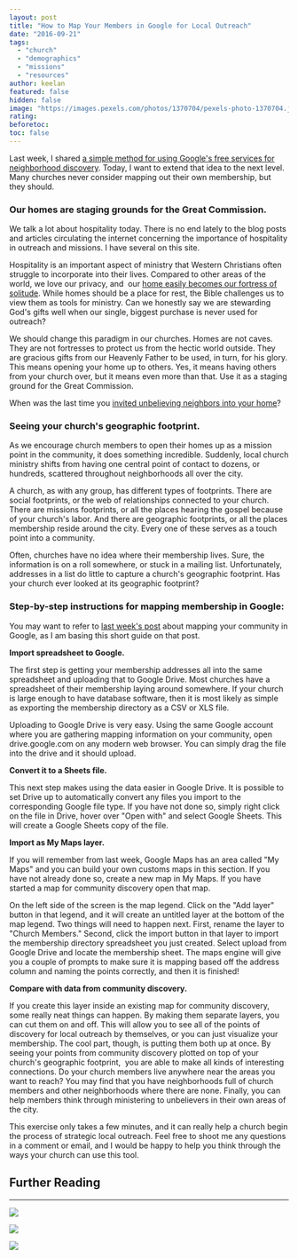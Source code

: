 ```yaml
---
layout: post
title: "How to Map Your Members in Google for Local Outreach"
date: "2016-09-21"
tags: 
  - "church"
  - "demographics"
  - "missions"
  - "resources"
author: keelan
featured: false
hidden: false
image: "https://images.pexels.com/photos/1370704/pexels-photo-1370704.jpeg?auto=compress&cs=tinysrgb&w=1260&h=750&dpr=1"
rating:
beforetoc:
toc: false
---
```


Last week, I shared [a simple method for using Google's free services for neighborhood discovery](http://blog.keelancook.com/2016/09/how-to-use-google-forms-sheets-maps-to-survey-your-community-for-free.html). Today, I want to extend that idea to the next level. Many churches never consider mapping out their own membership, but they should.

### **Our homes are staging grounds for the Great Commission.**

We talk a lot about hospitality today. There is no end lately to the blog posts and articles circulating the internet concerning the importance of hospitality in outreach and missions. I have several on this site.

Hospitality is an important aspect of ministry that Western Christians often struggle to incorporate into their lives. Compared to other areas of the world, we love our privacy, and  our [home easily becomes our fortress of solitude](http://blog.keelancook.com/2015/11/gospel-hospitality-the-sanctifying-effect-of-dinner-guests.html). While homes should be a place for rest, the Bible challenges us to view them as tools for ministry. Can we honestly say we are stewarding God's gifts well when our single, biggest purchase is never used for outreach?

We should change this paradigm in our churches. Homes are not caves. They are not fortresses to protect us from the hectic world outside. They are gracious gifts from our Heavenly Father to be used, in turn, for his glory. This means opening your home up to others. Yes, it means having others from your church over, but it means even more than that. Use it as a staging ground for the Great Commission.

When was the last time you [invited unbelieving neighbors into your home](http://blog.keelancook.com/2015/11/when-was-the-last-time-you-ate-with-an-unbeliever.html)?

### **Seeing your church's geographic footprint.**

As we encourage church members to open their homes up as a mission point in the community, it does something incredible. Suddenly, local church ministry shifts from having one central point of contact to dozens, or hundreds, scattered throughout neighborhoods all over the city.

A church, as with any group, has different types of footprints. There are social footprints, or the web of relationships connected to your church. There are missions footprints, or all the places hearing the gospel because of your church's labor. And there are geographic footprints, or all the places membership reside around the city. Every one of these serves as a touch point into a community.

Often, churches have no idea where their membership lives. Sure, the information is on a roll somewhere, or stuck in a mailing list. Unfortunately, addresses in a list do little to capture a church's geographic footprint. Has your church ever looked at its geographic footprint?

### **Step-by-step instructions for mapping membership in Google:**

You may want to refer to [last week's post](http://blog.keelancook.com/2016/09/how-to-use-google-forms-sheets-maps-to-survey-your-community-for-free.html) about mapping your community in Google, as I am basing this short guide on that post.

**Import spreadsheet to Google.**

The first step is getting your membership addresses all into the same spreadsheet and uploading that to Google Drive. Most churches have a spreadsheet of their membership laying around somewhere. If your church is large enough to have database software, then it is most likely as simple as exporting the membership directory as a CSV or XLS file.

Uploading to Google Drive is very easy. Using the same Google account where you are gathering mapping information on your community, open drive.google.com on any modern web browser. You can simply drag the file into the drive and it should upload.

**Convert it to a Sheets file.**

This next step makes using the data easier in Google Drive. It is possible to set Drive up to automatically convert any files you import to the corresponding Google file type. If you have not done so, simply right click on the file in Drive, hover over "Open with" and select Google Sheets. This will create a Google Sheets copy of the file.

**Import as My Maps layer.**

If you will remember from last week, Google Maps has an area called "My Maps" and you can build your own customs maps in this section. If you have not already done so, create a new map in My Maps. If you have started a map for community discovery open that map.

On the left side of the screen is the map legend. Click on the "Add layer" button in that legend, and it will create an untitled layer at the bottom of the map legend. Two things will need to happen next. First, rename the layer to "Church Members." Second, click the import button in that layer to import the membership directory spreadsheet you just created. Select upload from Google Drive and locate the membership sheet. The maps engine will give you a couple of prompts to make sure it is mapping based off the address column and naming the points correctly, and then it is finished!

**Compare with data from community discovery.**

If you create this layer inside an existing map for community discovery, some really neat things can happen. By making them separate layers, you can cut them on and off. This will allow you to see all of the points of discovery for local outreach by themselves, or you can just visualize your membership. The cool part, though, is putting them both up at once. By seeing your points from community discovery plotted on top of your church's geographic footprint,  you are able to make all kinds of interesting connections. Do your church members live anywhere near the areas you want to reach? You may find that you have neighborhoods full of church members and other neighborhoods where there are none. Finally, you can help members think through ministering to unbelievers in their own areas of the city.

This exercise only takes a few minutes, and it can really help a church begin the process of strategic local outreach. Feel free to shoot me any questions in a comment or email, and I would be happy to help you think through the ways your church can use this tool.

## Further Reading

* * *

<a href="https://www.amazon.com/Tradecraft-Church-Mission-Caleb-Crider/dp/0996184759?dchild=1&keywords=tradecraft&qid=1614976807&sr=8-1&linkCode=li2&tag=keelancook-20&linkId=6b2b46ad57b9ed1325d876029b070001&language=en_US&ref_=as_li_ss_il" target="_blank"><img border="0" src="//ws-na.amazon-adsystem.com/widgets/q?_encoding=UTF8&ASIN=0996184759&Format=_SL160_&ID=AsinImage&MarketPlace=US&ServiceVersion=20070822&WS=1&tag=keelancook-20&language=en_US" ></a><img src="https://ir-na.amazon-adsystem.com/e/ir?t=keelancook-20&language=en_US&l=li2&o=1&a=0996184759" width="1" height="1" border="0" alt="" style="border:none !important; margin:0px !important;" />

<a href="https://www.amazon.com/Trellis-Vine-Ministry-Mind-Shift-Everything/dp/1921441585?crid=1R45WPLVLPMXZ&dchild=1&keywords=trellis+and+the+vine&qid=1614976888&sprefix=trellis+and+the+vine%2Caps%2C203&sr=8-1&linkCode=li2&tag=keelancook-20&linkId=d360415200d75d22b0527420af09e43d&language=en_US&ref_=as_li_ss_il" target="_blank"><img border="0" src="//ws-na.amazon-adsystem.com/widgets/q?_encoding=UTF8&ASIN=1921441585&Format=_SL160_&ID=AsinImage&MarketPlace=US&ServiceVersion=20070822&WS=1&tag=keelancook-20&language=en_US" ></a><img src="https://ir-na.amazon-adsystem.com/e/ir?t=keelancook-20&language=en_US&l=li2&o=1&a=1921441585" width="1" height="1" border="0" alt="" style="border:none !important; margin:0px !important;" />

<a href="https://www.amazon.com/Healthy-Church-Member-Thabiti-Anyabwile-ebook/dp/B001CDUQFI?crid=1JK5GVY4VZB1S&dchild=1&keywords=what+is+a+healthy+church+member&qid=1614977017&sprefix=what+is+a+health%2Caps%2C227&sr=8-1&linkCode=li2&tag=keelancook-20&linkId=0f8d3e506f67aad4fe01c94dd1ac2283&language=en_US&ref_=as_li_ss_il" target="_blank"><img border="0" src="//ws-na.amazon-adsystem.com/widgets/q?_encoding=UTF8&ASIN=B001CDUQFI&Format=_SL160_&ID=AsinImage&MarketPlace=US&ServiceVersion=20070822&WS=1&tag=keelancook-20&language=en_US" ></a><img src="https://ir-na.amazon-adsystem.com/e/ir?t=keelancook-20&language=en_US&l=li2&o=1&a=B001CDUQFI" width="1" height="1" border="0" alt="" style="border:none !important; margin:0px !important;" />